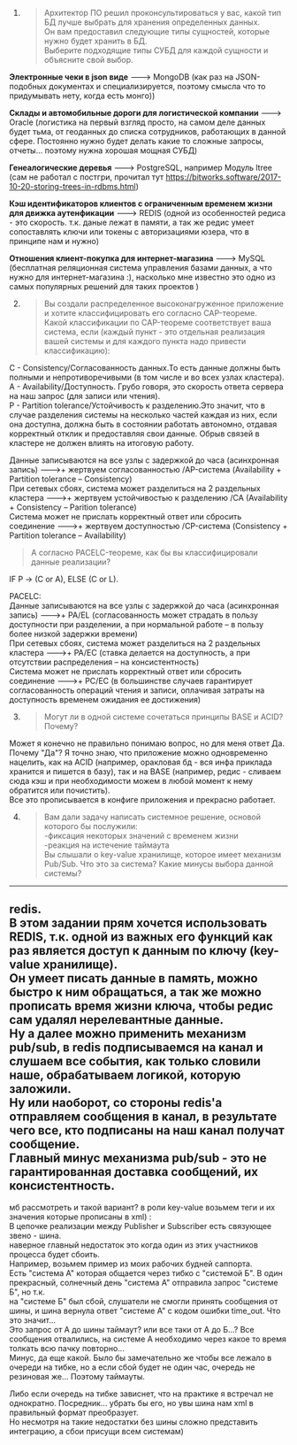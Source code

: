 1. >Архитектор ПО решил проконсультироваться у вас, какой тип БД лучше выбрать для хранения определенных данных.  
Он вам предоставил следующие типы сущностей, которые нужно будет хранить в БД.  
Выберите подходящие типы СУБД для каждой сущности и объясните свой выбор.  
  
**Электронные чеки в json виде**    --->   MongoDB (как раз на JSON-подобных документах и специализируется, поэтому смысла что то придумывать нету, когда есть монго))  
  
**Склады и автомобильные дороги для логистической компании**    --->   Oracle (логистика на первый взгляд просто, на самом деле данных будет тьма, от геоданных до списка сотрудников, работающих в данной сфере. Постоянно нужно будет делать какие то сложные запросы, отчеты... поэтому нужна хорошая мощная СУБД)  
  
**Генеалогические деревья**    --->   PostgreSQL, например Модуль ltree (сам не работал с постгри, прочитал тут https://bitworks.software/2017-10-20-storing-trees-in-rdbms.html)  
  
**Кэш идентификаторов клиентов с ограниченным временем жизни для движка аутенфикации**    --->  REDIS (одной из особенностей редиса - это скорость. т.к. даные лежат в памяти, а так же редис умеет сопоставлять ключи или токены с авторизациями юзера, что в принципе нам и нужно)  
  
**Отношения клиент-покупка для интернет-магазина**    --->   MySQL (бесплатная реляционная система управления базами данных, а что нужно для интернет-магазина :), насколько мне известно это одно из самых популярных решений для таких проектов )  
  
2. >Вы создали распределенное высоконагруженное приложение и хотите классифицировать его согласно CAP-теореме.  
Какой классификации по CAP-теореме соответствует ваша система, если (каждый пункт - это отдельная реализация вашей системы и для каждого пункта надо привести классификацию):
  
  C - Consistency/Согласованность данных.То есть данные должны быть полными и непротиворечивыми (в том числе и во всех узлах кластера).  
  A - Availability/Доступность. Грубо говоря, это скорость ответа сервера на наш запрос (для записи или чтения).  
  P - Partition tolerance/Устойчивость к разделению.Это значит, что в случае разделения системы на несколько частей каждая из них, если она доступна, должна быть в состоянии работать автономно, отдавая корректный отклик и предоставляя свои данные. Обрыв связей в кластере не должен влиять на итоговую работу.  
  
Данные записываются на все узлы с задержкой до часа (асинхронная запись) --->+ жертвуем согласованностью  /AP-система (Availability + Partition tolerance – Consistency)  
При сетевых сбоях, система может разделиться на 2 раздельных кластера    --->+ жертвуем устойчивостью к разделению  /CA (Availability + Consistency – Parition tolerance)  
Система может не прислать корректный ответ или сбросить соединение       --->+ жертвуем доступностью  /CP-система (Consistency + Partition tolerance – Availability)  
  
>А согласно PACELC-теореме, как бы вы классифицировали данные реализации?
 
IF P -> (C or A), ELSE (C or L).  
  
PACELC:  
Данные записываются на все узлы с задержкой до часа (асинхронная запись) --->+  PA/EL  (согласованность может страдать в пользу доступности при разделении, а при нормальной работе – в пользу более низкой задержки времени)  
При сетевых сбоях, система может разделиться на 2 раздельных кластера    --->+  PA/EC (ставка делается на доступность, а при отсутствии распределения – на консистентность)  
Система может не прислать корректный ответ или сбросить соединение       --->+  PC/EC (в большинстве случаев гарантирует согласованность операций чтения и записи, оплачивая затраты на доступность временем ожидания ее достижения)  
  
3. >Могут ли в одной системе сочетаться принципы BASE и ACID? Почему?
  
Может я конечно не правильно понимаю вопрос, но для меня ответ Да.  
Почему "Да"? Я точно знаю, что приложение можно одновременно нацелить, как на ACID (например, оракловая бд - вся инфа приклада хранится и пишется в базу), так и на BASE (например, редис - сливаем сюда кэш и при необходимости можем в любой момент к нему обратится или почистить).  
Все это прописывается в конфиге приложения и прекрасно работает.  
  
4. >Вам дали задачу написать системное решение, основой которого бы послужили:  
-фиксация некоторых значений с временем жизни  
-реакция на истечение таймаута  
Вы слышали о key-value хранилище, которое имеет механизм Pub/Sub. Что это за система? Какие минусы выбора данной системы?
   
---
redis.  
В этом задании прям хочется использовать REDIS, т.к. одной из важных его функций как раз является доступ к данным по ключу (key-value хранилище).  
Он умеет писать данные в память, можно быстро к ним обращаться, а так же можно прописать время жизни ключа, чтобы редис сам удалял нерелевантные данные.  
Ну а далее можно применить механизм pub/sub,  в redis подписываемся на канал и слушаем все события, как только словили наше, обрабатываем логикой, которую заложили.  
Ну или наоборот, со стороны redis'а отправляем сообщения в канал, в результате чего все, кто подписаны на наш канал получат сообщение.  
Главный минус механизма pub/sub  - это не гарантированная доставка сообщений, их консистентность.  
---
мб рассмотреть и такой вариант? в роли key-value  возьмем теги и их значения которые прописаны в xml) :  
В цепочке реализации между Publisher и Subscriber есть связующее звено - шина.  
наверное главный недостаток это когда один из этих участников процесса будет сбоить.  
Например, возьмем пример из моих рабочих будней саппорта.  
Есть "система А" которая общается через тибко с "системой Б". В один прекрасный, солнечный день "система А" отправила запрос "системе Б", но т.к.  
на "системе Б" был сбой, слушатели не смогли принять сообщения от шины, и шина вернула ответ "системе А" с кодом ошибки time_out. Что это значит...  
Это запрос от А до шины таймаут? или все таки от А до Б...? Все сообщения отвалились, на системе А необходимо через какое то время толкать всю пачку повторно...  
Минус, да еще какой. Было бы замечательно же чтобы все лежало в очереди на тибке, но а если сбой будет не один час, очередь не резиновая же... Поэтому таймауты.  
  
Либо если очередь на тибке зависнет, что на практике я встречал не однократно. Посредник... убрать бы его, но увы шина нам xml в правильный формат преобразует.  
Но несмотря на такие недостатки без шины сложно представить интеграцию, а сбои присущи всем системам)  